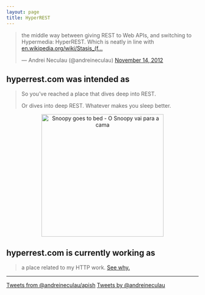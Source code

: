 ```yaml
---
layout: page
title: HyperREST
---
```


<blockquote class="twitter-tweet"><p>the middle way between giving REST to Web APIs, and switching to Hypermedia: HyperREST. Which is neatly in line with <a href="http://t.co/dhCNqZ9P" title="http://en.wikipedia.org/wiki/Stasis_(fiction)">en.wikipedia.org/wiki/Stasis_(f…</a></p>&mdash; Andrei Neculau (@andreineculau) <a href="https://twitter.com/andreineculau/status/268773840241434627" data-datetime="2012-11-14T17:54:11+00:00">November 14, 2012</a></blockquote>
<script async src="//platform.twitter.com/widgets.js" charset="utf-8"></script>

## hyperrest.com was intended as

> So you've reached a place that dives deep into REST.
> 
> Or dives into deep REST. Whatever makes you sleep better.

<p style="text-align: center">
<a href="http://www.flickr.com/photos/starrynight1/4243967687/" title="Snoopy goes to bed - O Snoopy vai para a cama by * starrynight1, on Flickr"><img src="http://farm5.staticflickr.com/4036/4243967687_4eb3109bda_n.jpg" width="320" height="320" alt="Snoopy goes to bed - O Snoopy vai para a cama"></a>
</p>

## hyperrest.com is currently working as

> a place related to my HTTP work. [See why.](http://hyperrest.github.io/2013-10-14-man-overboard/#content)

---

<a class="twitter-timeline" href="https://twitter.com/andreineculau/apish" data-widget-id="283576315959971841">Tweets from @andreineculau/apish</a>
<a class="twitter-timeline" href="https://twitter.com/andreineculau" data-widget-id="283572982620766208">Tweets by @andreineculau</a>
